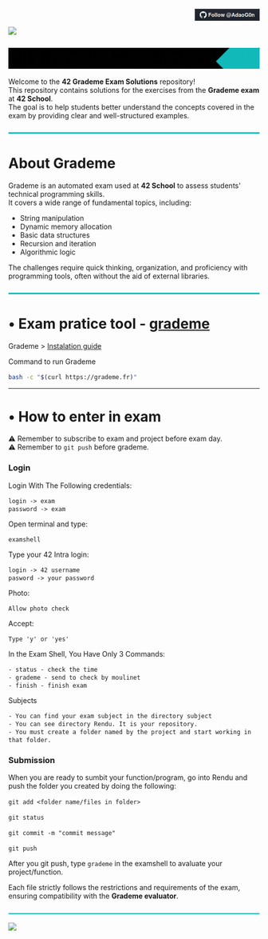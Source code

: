 <a href="https://github.com/AdaoG0n" style="pointer-events: none;"> <img src="https://github.com/AdaoG0n/AdaoG0n/blob/main/assests/Followbutton.png" width="130" align="right"/></a>

# <img src="https://img.shields.io/github/last-commit/AdaoG0n/42-get_next_line?style=flat-square&color=%2312bab9" /> </a>

![](https://github.com/AdaoG0n/AdaoG0n/blob/main/assests/animated%20gifs/grademesolutions.gif)

Welcome to the **42 Grademe Exam Solutions** repository! </br>
This repository contains solutions for the exercises from the **Grademe exam** at **42 School**. </br>
The goal is to help students better understand the concepts covered in the exam by providing clear and well-structured examples.</br>

![](https://github.com/AdaoG0n/AdaoG0n/blob/main/assests/bar.png)

# **About Grademe**

Grademe is an automated exam used at **42 School** to assess students' technical programming skills. </br>
It covers a wide range of fundamental topics, including:</br>

- String manipulation
- Dynamic memory allocation
- Basic data structures
- Recursion and iteration
- Algorithmic logic

The challenges require quick thinking, organization, and proficiency with programming tools, often without the aid of external libraries.</br>

![](https://github.com/AdaoG0n/AdaoG0n/blob/main/assests/bar.png)

# • Exam pratice tool - [grademe](https://grademe.fr/)

Grademe > [Instalation guide](https://github.com/JCluzet/42_EXAM)

Command to run Grademe
```bash
bash -c "$(curl https://grademe.fr)"
```

---

# • How to enter in exam
⚠️ Remember to subscribe to exam and project before exam day.<br/>
⚠️ Remember to `git push` before grademe.

### Login 
Login With The Following credentials:
```
login -> exam
password -> exam
```
Open terminal and type:
```
examshell
```
Type your 42 Intra login:
```
login -> 42 username
pasword -> your password
```
Photo:
```
Allow photo check
```
Accept:
```
Type 'y' or 'yes'
```
In the Exam Shell, You Have Only 3 Commands:
```
- status - check the time
- grademe - send to check by moulinet
- finish - finish exam
```
Subjects
```
- You can find your exam subject in the directory subject
- You can see directory Rendu. It is your repository.
- You must create a folder named by the project and start working in that folder.
```

### Submission

When you are ready to sumbit your function/program, go into Rendu and push the folder you created by doing the following:

```git add <folder name/files in folder>```

```git status```

```git commit -m "commit message"```

```git push``` 

After you git push, type `grademe` in the examshell to avaluate your project/function. 

Each file strictly follows the restrictions and requirements of the exam, ensuring compatibility with the **Grademe evaluator**.

![](https://github.com/AdaoG0n/AdaoG0n/blob/main/assests/bar.png)

![](https://github.com/AdaoG0n/AdaoG0n/blob/main/assests/animated%20gifs/madeby.gif)
